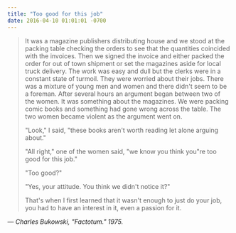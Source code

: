 ```yaml
---
title: "Too good for this job"
date: 2016-04-10 01:01:01 -0700
---
```

> It was a magazine publishers distributing house and we stood at the packing table checking the orders to see that the quantities coincided with the invoices. Then we signed the invoice and either packed the order for out of town shipment or set the magazines aside for local truck delivery. The work was easy and dull but the clerks were in a constant state of turmoil. They were worried about their jobs. There was a mixture of young men and women and there didn't seem to be a foreman. After several hours an argument began between two of the women. It was something about the magazines. We were packing comic books and something had gone wrong across the table. The two women became violent as the argument went on.
>
> "Look," I said, "these books aren't worth reading let alone arguing about."
>
> "All right," one of the women said, "we know you think you"re too good for this job."
>
> "Too good?"
>
> "Yes, your attitude. You think we didn't notice it?"
>
> That's when I first learned that it wasn't enough to just do your job, you had to have an interest in it, even a passion for it.

_&mdash; Charles Bukowski, "Factotum." 1975._
